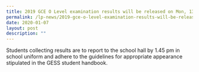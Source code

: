 ```yaml
---
title: 2019 GCE O Level examination results will be released on Mon, 13 Jan
permalink: /lp-news/2019-gce-o-level-examination-results-will-be-released-on-mon-13-jan/
date: 2020-01-07
layout: post
description: ""
---
```

Students collecting results are to report to the school hall by 1.45 pm in school uniform and adhere to the guidelines for appropriate appearance stipulated in the GESS student handbook.